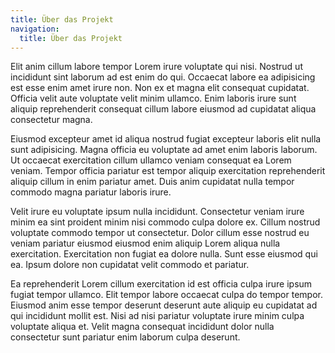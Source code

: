 ```yaml
---
title: Über das Projekt
navigation:
  title: Über das Projekt
---
```

Elit anim cillum labore tempor Lorem irure voluptate qui nisi. Nostrud ut incididunt sint laborum ad
est enim do qui. Occaecat labore ea adipisicing est esse enim amet irure non. Non ex et magna elit
consequat cupidatat. Officia velit aute voluptate velit minim ullamco. Enim laboris irure sunt
aliquip reprehenderit consequat cillum labore eiusmod ad cupidatat aliqua consectetur magna.

Eiusmod excepteur amet id aliqua nostrud fugiat excepteur laboris elit nulla sunt adipisicing. Magna
officia eu voluptate ad amet enim laboris laborum. Ut occaecat exercitation cillum ullamco veniam
consequat ea Lorem veniam. Tempor officia pariatur est tempor aliquip exercitation reprehenderit
aliquip cillum in enim pariatur amet. Duis anim cupidatat nulla tempor commodo magna pariatur
laboris irure.

Velit irure eu voluptate ipsum nulla incididunt. Consectetur veniam irure minim ea sint proident
minim nisi commodo culpa dolore ex. Cillum nostrud voluptate commodo tempor ut consectetur. Dolor
cillum esse nostrud eu veniam pariatur eiusmod eiusmod enim aliquip Lorem aliqua nulla exercitation.
Exercitation non fugiat ea dolore nulla. Sunt esse eiusmod qui ea. Ipsum dolore non cupidatat velit
commodo et pariatur.

Ea reprehenderit Lorem cillum exercitation id est officia culpa irure ipsum fugiat tempor ullamco.
Elit tempor labore occaecat culpa do tempor tempor. Eiusmod anim esse tempor deserunt deserunt aute
aliquip eu cupidatat ad qui incididunt mollit est. Nisi ad nisi pariatur voluptate irure minim culpa
voluptate aliqua et. Velit magna consequat incididunt dolor nulla consectetur sunt pariatur enim
laborum culpa deserunt.
